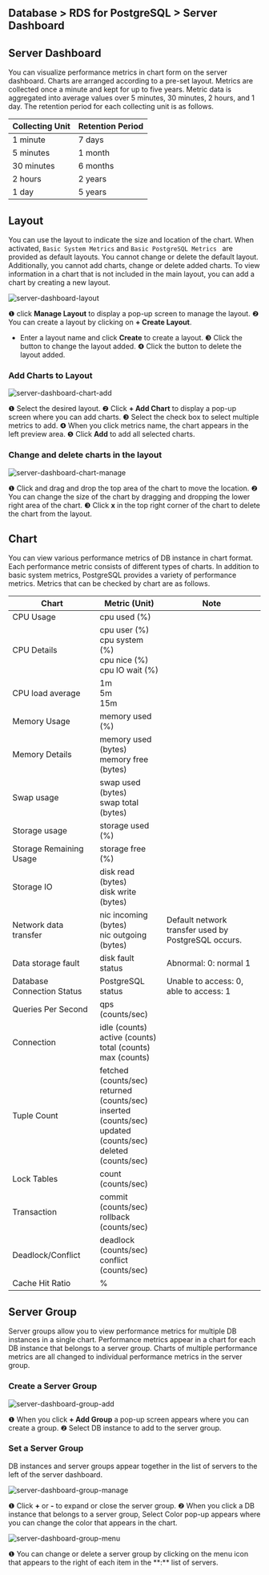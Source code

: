 ## Database > RDS for PostgreSQL > Server Dashboard

## Server Dashboard

You can visualize performance metrics in chart form on the server dashboard. Charts are arranged according to a pre-set layout. Metrics are collected once a minute and kept for up to five years. Metric data is aggregated into average values over 5 minutes, 30 minutes, 2 hours, and 1 day. The retention period for each collecting unit is as follows.

| Collecting Unit | Retention Period |
|-------|-------|
| 1 minute    | 7 days    |
| 5 minutes    | 1 month   |
| 30 minutes   | 6 months   |
| 2 hours   | 2 years    |
| 1 day    | 5 years    |

## Layout

You can use the layout to indicate the size and location of the chart. When activated, `Basic System Metrics` and `Basic PostgreSQL Metrics ` are provided as default layouts. You cannot change or delete the default layout. Additionally, you cannot add charts, change or delete added charts. To view information in a chart that is not included in the main layout, you can add a chart by creating a new layout.

![server-dashboard-layout](https://static.toastoven.net/prod_rds_postgres/20240611/server-dashboard-layout-en.png)

❶ click **Manage Layout** to display a pop-up screen to manage the layout.
❷ You can create a layout by clicking on **+ Create Layout**.
- Enter a layout name and click **Create** to create a layout.
❸ Click the button to change the layout added.
❹ Click the button to delete the layout added.

### Add Charts to Layout

![server-dashboard-chart-add](https://static.toastoven.net/prod_rds_postgres/20240611/server-dashboard-chart-add-en.png)

❶ Select the desired layout.
❷ Click **+ Add Chart** to display a pop-up screen where you can add charts.
❸ Select the check box to select multiple metrics to add.
❹ When you click metrics name, the chart appears in the left preview area.
❺ Click **Add** to add all selected charts.

### Change and delete charts in the layout

![server-dashboard-chart-manage](https://static.toastoven.net/prod_rds_postgres/20240611/server-dashboard-chart-manage-en.png)

❶ Click and drag and drop the top area of the chart to move the location.
❷ You can change the size of the chart by dragging and dropping the lower right area of the chart.
❸ Click **x** in the top right corner of the chart to delete the chart from the layout.

## Chart

You can view various performance metrics of DB instance in chart format. Each performance metric consists of different types of charts. In addition to basic system metrics, PostgreSQL provides a variety of performance metrics. Metrics that can be checked by chart are as follows.

| Chart                         | Metric (Unit)                                                                                                                     | Note                                     |
|----------------------------|----------------------------------------------------------------------------------------------------------------------------|----------------------------------------|
| CPU Usage                    | cpu used (%)                                                                                                               |                                        |
| CPU Details                     | cpu user (%)<br/>cpu system (%)<br/>cpu nice (%)<br/>cpu IO wait (%)                                                       |                                        |
| CPU load average                  | 1m<br/>5m<br/>15m                                                                                                          |                                        |
| Memory Usage                    | memory used (%)                                                                                                            |                                        |
| Memory Details                     | memory used (bytes)<br/>memory free (bytes)                                                                                |                                        |
| Swap usage                     | swap used (bytes)<br> swap total (bytes)                                                                                   |                                        |
| Storage usage                | storage used (%)                                                                                                           |                                        |
| Storage Remaining Usage             | storage free (%)                                                                                                           |                                        |
| Storage IO                 | disk read (bytes)<br> disk write (bytes)                                                                                   |                                        |
| Network data transfer               | nic incoming (bytes)<br> nic outgoing (bytes)                                                                              | Default network transfer used by PostgreSQL occurs. |
| Data storage fault                | disk fault status                                                                                                          | Abnormal: 0: normal 1                          |
| Database Connection Status | PostgreSQL status                                                                                                          | Unable to access: 0, able to access: 1                     |
| Queries Per Second         | qps (counts/sec)                                                                                                           |                                        |
| Connection                 | idle (counts)<br/>active (counts)<br/>total (counts)<br/>max (counts)                                                      |                                        |
| Tuple Count                | fetched (counts/sec)<br/>returned (counts/sec)<br/>inserted (counts/sec)<br/>updated (counts/sec)<br/>deleted (counts/sec) |                                        |
| Lock Tables                | count (counts/sec)                                                                                                         |                                        |
| Transaction                | commit (counts/sec)<br/>rollback (counts/sec)                                                                              |                                        |
| Deadlock/Conflict          | deadlock (counts/sec)<br/>conflict (counts/sec)                                                                            |                                        |
| Cache Hit Ratio            | %                                                                                                                          |                                        |

## Server Group

Server groups allow you to view performance metrics for multiple DB instances in a single chart. Performance metrics appear in a chart for each DB instance that belongs to a server group. Charts of multiple performance metrics are all changed to individual performance metrics in the server group.

### Create a Server Group

![server-dashboard-group-add](https://static.toastoven.net/prod_rds_postgres/20240611/server-dashboard-group-add-en.png)

❶ When you click **+ Add Group** a pop-up screen appears where you can create a group.
❷ Select DB instance to add to the server group.

### Set a Server Group

DB instances and server groups appear together in the list of servers to the left of the server dashboard.

![server-dashboard-group-manage](https://static.toastoven.net/prod_rds_postgres/20240611/server-dashboard-group-manage-en.png)

❶ Click **+** or **-** to expand or close the server group.
❷ When you click a DB instance that belongs to a server group, Select Color pop-up appears where you can change the color that appears in the chart.

![server-dashboard-group-menu](https://static.toastoven.net/prod_rds_postgres/20240611/server-dashboard-group-menu-en.png)

❶ You can change or delete a server group by clicking on the menu icon that appears to the right of each item in the \*\*:** list of servers.